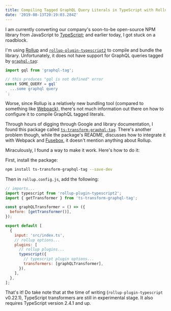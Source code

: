 ```yaml
---
title: Compiling Tagged GraphQL Query Literals in TypeScript with Rollup
date: '2019-08-13T20:19:03.284Z'
---
```


I am currently converting our company's soon-to-be open-source NPM library from
JavaScript to [TypeScript](https://www.typescriptlang.org/); and earlier today,
I got stuck on a roadblock.

I'm using [Rollup](https://rollupjs.org/) and [`rollup-plugin-typescript2`](https://www.npmjs.com/package/rollup-plugin-typescript2)
to compile and bundle the library. Unfortunately, it does not have support for
GraphQL queries tagged by [`graphql-tag`](https://www.npmjs.com/package/graphql-tag):

```javascript
import gql from 'graphql-tag';

// this produces "gql is not defined" error
const SOME_QUERY = gql`
  ...some graphql query
`;
```

Worse, since Rollup is a relatively new bundling tool (compared to something like
[Webpack](https://webpack.js.org/)), there's not much information out there on how
to configure it to compile GraphQL tagged literals.

Through hours of digging through Google and library documentation, I found this
package called [`ts-transform-graphql-tag`](https://www.npmjs.com/package/ts-transform-graphql-tag).
There's another problem though, while the package's README, discusses how to
integrate it with Webpack and [Fusebox](https://fuse-box.org/), it doesn't mention
anything about Rollup.

Miraculously, I found a way to make it work. Here's how to do it:

First, install the package:

```bash
npm install ts-transform-graphql-tag --save-dev
```

Then in `rollup.config.js`, add the following:

```javascript
// imports...
import typescript from 'rollup-plugin-typescript2';
import { getTransformer } from 'ts-transform-graphql-tag';

const graphQLTransformer = () => ({
  before: [getTransformer()],
});

export default [
  {
    input: 'src/index.ts',
    // rollup options...
    plugins: [
      // rollup plugins...
      typescript({
        // typescript plugin options...
        transformers: [graphQLTransformer],
      }),
    ],
  },
];
```

That's it! Do take note that at the time of writing
(`rollup-plugin-typescript` v0.22.1), TypeScript transformers are still in
experimental stage. It also requires TypeScript version 2.4.1 and up.
